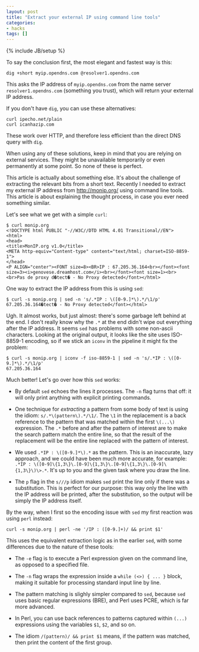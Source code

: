```yaml
---
layout: post
title: "Extract your external IP using command line tools"
categories:
- hacks
tags: []
---
```

{% include JB/setup %}

To say the conclusion first,
the most elegant and fastest way is this:

    dig +short myip.opendns.com @resolver1.opendns.com

This asks the IP address of `myip.opendns.com` from the name server `resolver1.opendns.com` (something you trust),
which will return your external IP address.

If you don't have `dig`,
you can use these alternatives:

    curl ipecho.net/plain
    curl icanhazip.com

These work over HTTP,
and therefore less efficient than the direct DNS query with `dig`.

When using any of these solutions,
keep in mind that you are relying on external services.
They might be unavailable temporarily or even permanently at some point.
So none of these is perfect.

This article is actually about something else.
It's about the challenge of extracting the relevant bits from a short text.
Recently I needed to extract my external IP address from http://monip.org/ using command line tools.
This article is about explaining the thought process,
in case you ever need something similar.

Let's see what we get with a simple `curl`:

```
$ curl monip.org
<!DOCTYPE html PUBLIC "-//W3C//DTD HTML 4.01 Transitional//EN">
<html>
<head>
<title>MonIP.org v1.0</title>
<META http-equiv="Content-type" content="text/html; charset=ISO-8859-1">
</head>
<P ALIGN="center"><FONT size=8><BR>IP : 67.205.36.164<br></font><font size=3><i>genovese.dreamhost.com</i><br></font><font size=1><br><br>Pas de proxy d�tect� - No Proxy detected</font></html>
```

One way to extract the IP address from this is using `sed`:

    $ curl -s monip.org | sed -n 's/.*IP : \([0-9.]*\).*/\1/p'
    67.205.36.164�tect� - No Proxy detected</font></html>

Ugh. It almost works, but just almost:
there's some garbage left behind at the end.
I don't really know why the `.*` at the end didn't wipe out everything after the IP address.
It seems `sed` has problems with some non-ascii characters.
Looking at the original output,
it looks like the site uses ISO-8859-1 encoding,
so if we stick an `iconv` in the pipeline it might fix the problem:

    $ curl -s monip.org | iconv -f iso-8859-1 | sed -n 's/.*IP : \([0-9.]*\).*/\1/p'
    67.205.36.164

Much better! Let's go over how this `sed` works:

- By default `sed` echoes the lines it processes.
  The `-n` flag turns that off:
  it will only print anything with explicit printing commands.

- One technique for *extracting* a pattern from some body of text is using the idiom: `s/.*\(pattern\).*/\1/`.
  The `\1` in the replacement is a back reference to the pattern that was matched within the first `\(...\)` expression.
  The `.*` before and after the pattern of interest are to make the search pattern match the entire line,
  so that the result of the replacement will be the entire line replaced with the pattern of interest.

- We used `.*IP : \([0-9.]*\).*` as the pattern.
  This is an inaccurate, lazy approach,
  and we could have been much more accurate, for example:
  `.*IP : \([0-9]\{1,3\}\.[0-9]\{1,3\}\.[0-9]\{1,3\}\.[0-9]\{1,3\}\)\>.*`.
  It's up to you and the given task where you draw the line.

- The `p` flag in the `s///p` idiom makes `sed` print the line only if there was a substitution.
  This is perfect for our purpose:
  this way only the line with the IP address will be printed,
  after the substitution,
  so the output will be simply the IP address itself.

By the way,
when I first so the encoding issue with `sed` my first reaction was using `perl` instead:

    curl -s monip.org | perl -ne '/IP : ([0-9.]+)/ && print $1'

This uses the equivalent extraction logic as in the earlier `sed`,
with some differences due to the nature of these tools:

- The `-e` flag is to execute a Perl expression given on the command line,
  as opposed to a specified file.

- The `-n` flag wraps the expression inside a `while (<>) { ... }` block,
  making it suitable for processing standard input line by line.

- The pattern matching is slighly simpler compared to `sed`,
  because `sed` uses basic regular expressions (BRE),
  and Perl uses PCRE, which is far more advanced.

- In Perl, you can use back references to patterns captured within `(...)` expressions using the variables `$1`, `$2`, and so on.

- The idiom `/(pattern)/ && print $1` means,
  if the pattern was matched,
  then print the content of the first group.
